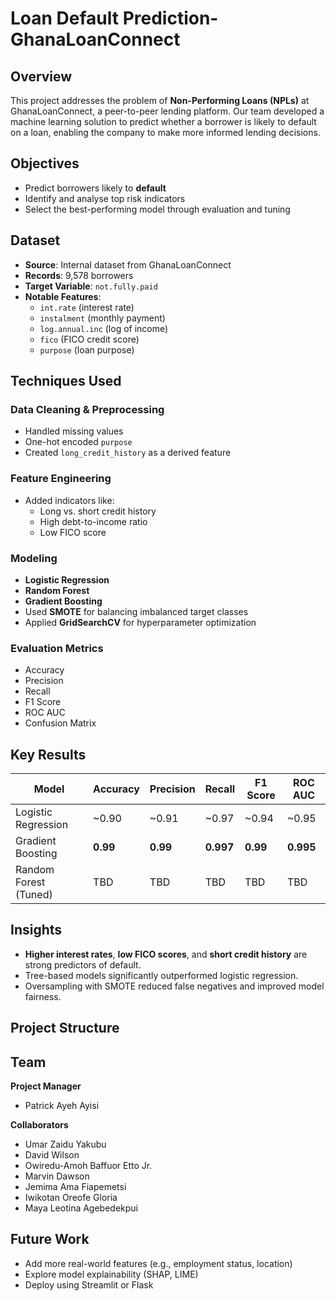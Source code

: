 # Loan Default Prediction-GhanaLoanConnect

## Overview

This project addresses the problem of **Non-Performing Loans (NPLs)** at GhanaLoanConnect, a peer-to-peer lending platform. Our team developed a machine learning solution to predict whether a borrower is likely to default on a loan, enabling the company to make more informed lending decisions.



##  Objectives

- Predict borrowers likely to **default**
- Identify and analyse top risk indicators
- Select the best-performing model through evaluation and tuning



##  Dataset

- **Source**: Internal dataset from GhanaLoanConnect
- **Records**: 9,578 borrowers
- **Target Variable**: `not.fully.paid`
- **Notable Features**:
  - `int.rate` (interest rate)
  - `instalment` (monthly payment)
  - `log.annual.inc` (log of income)
  - `fico` (FICO credit score)
  - `purpose` (loan purpose)



##  Techniques Used

###  Data Cleaning & Preprocessing
- Handled missing values
- One-hot encoded `purpose`
- Created `long_credit_history` as a derived feature

###  Feature Engineering
- Added indicators like:
  - Long vs. short credit history
  - High debt-to-income ratio
  - Low FICO score

### Modeling
- **Logistic Regression**
- **Random Forest**
- **Gradient Boosting**
- Used **SMOTE** for balancing imbalanced target classes
- Applied **GridSearchCV** for hyperparameter optimization

###  Evaluation Metrics
- Accuracy
- Precision
- Recall
- F1 Score
- ROC AUC
- Confusion Matrix



##  Key Results

| Model               | Accuracy | Precision | Recall | F1 Score | ROC AUC |
|--------------------|----------|-----------|--------|----------|---------|
| Logistic Regression| ~0.90    | ~0.91     | ~0.97  | ~0.94    | ~0.95   |
| Gradient Boosting  | **0.99** | **0.99**  | **0.997** | **0.99** | **0.995** |
| Random Forest (Tuned)| TBD   | TBD       | TBD    | TBD      | TBD     |



## Insights

- **Higher interest rates**, **low FICO scores**, and **short credit history** are strong predictors of default.
- Tree-based models significantly outperformed logistic regression.
- Oversampling with SMOTE reduced false negatives and improved model fairness.



##  Project Structure




## Team

**Project Manager**  
- Patrick Ayeh Ayisi  

**Collaborators**  
- Umar Zaidu Yakubu
- David Wilson
- Owiredu-Amoh Baffuor Etto Jr.
- Marvin Dawson
- Jemima Ama Fiapemetsi
- Iwikotan Oreofe Gloria
- Maya Leotina Agebedekpui




##  Future Work

- Add more real-world features (e.g., employment status, location)
- Explore model explainability (SHAP, LIME)
- Deploy using Streamlit or Flask




